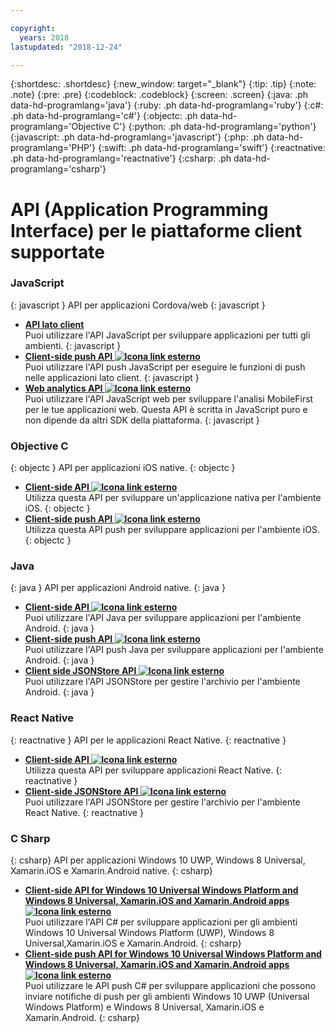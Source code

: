 ```yaml
---

copyright:
  years: 2018
lastupdated: "2018-12-24"

---
```


{:shortdesc: .shortdesc}
{:new_window: target="_blank"}
{:tip: .tip}
{:note: .note}
{:pre: .pre}
{:codeblock: .codeblock}
{:screen: .screen}
{:java: .ph data-hd-programlang='java'}
{:ruby: .ph data-hd-programlang='ruby'}
{:c#: .ph data-hd-programlang='c#'}
{:objectc: .ph data-hd-programlang='Objective C'}
{:python: .ph data-hd-programlang='python'}
{:javascript: .ph data-hd-programlang='javascript'}
{:php: .ph data-hd-programlang='PHP'}
{:swift: .ph data-hd-programlang='swift'}
{:reactnative: .ph data-hd-programlang='reactnative'}
{:csharp: .ph data-hd-programlang='csharp'}

# API (Application Programming Interface) per le piattaforme client supportate

### JavaScript
{: javascript }
API per applicazioni Cordova/web
{: javascript }
* **[API lato client](javascript_client_sdk_api.html)**  
    Puoi utilizzare l'API JavaScript per sviluppare applicazioni per tutti gli ambienti.
    {: javascript }
* **[Client-side push API ![Icona link esterno](../../icons/launch-glyph.svg "Icona link esterno")](http://mobilefirstplatform.ibmcloud.com/api-ref/push-hybrid-cordova-js-apidoc/html/refjavascript-mfp-push-hybrid/html/index.html)**  
    Puoi utilizzare l'API push JavaScript per eseguire le funzioni di push nelle applicazioni lato client.
    {: javascript }
* **[Web analytics API ![Icona link esterno](../../icons/launch-glyph.svg "Icona link esterno")](http://mobilefirstplatform.ibmcloud.com/api-ref/wl-web-analytics-client-js-apidoc/html/refjavascript-web-analytics-client/html/index.html)**  
    Puoi utilizzare l'API JavaScript web per sviluppare l'analisi MobileFirst per le tue applicazioni web. Questa API è scritta in JavaScript puro e non dipende da altri SDK della piattaforma.
    {: javascript }

### Objective C
{: objectc }
API per applicazioni iOS native.
{: objectc }
* **[Client-side API ![Icona link esterno](../../icons/launch-glyph.svg "Icona link esterno")](http://mobilefirstplatform.ibmcloud.com/api-ref/wl-ios-objc-apidoc/html/refobjc-worklight-ios/html/index.html)**   
    Utilizza questa API per sviluppare un'applicazione nativa per l'ambiente iOS.
    {: objectc }
* **[Client-side push API ![Icona link esterno](../../icons/launch-glyph.svg "Icona link esterno")](http://mobilefirstplatform.ibmcloud.com/api-ref/push-ios-n-objc-apidoc/html/refobjc-mfp-push-ios-native/html/index.html)**  
    Utilizza questa API push per sviluppare applicazioni per l'ambiente iOS.
    {: objectc }

### Java
{: java }
API per applicazioni Android native.
{: java }
* **[Client-side API ![Icona link esterno](../../icons/launch-glyph.svg "Icona link esterno")](http://mobilefirstplatform.ibmcloud.com/api-ref/wl-android-n-java-apidoc/html/refjava-worklight-android-native/html/index.html)**  
    Puoi utilizzare l'API Java per sviluppare applicazioni per l'ambiente Android.
    {: java }
* **[Client-side push API ![Icona link esterno](../../icons/launch-glyph.svg "Icona link esterno")](http://mobilefirstplatform.ibmcloud.com/api-ref/push-android-n-java-apidoc/html/refjava-mfp-push-android-native/html/index.html)**  
    Puoi utilizzare l'API push Java per sviluppare applicazioni per l'ambiente Android.
    {: java }
* **[Client side JSONStore API ![Icona link esterno](../../icons/launch-glyph.svg "Icona link esterno")](http://mobilefirstplatform.ibmcloud.com/api-ref/mfp-client-android-jsonstore-8/html/refjava-mfp-client-android-jsonstore/html/)**  
    Puoi utilizzare l'API JSONStore per gestire l'archivio per l'ambiente Android.
    {: java }

### React Native
{: reactnative }
API per le applicazioni React Native.
{: reactnative }

* **[Client-side API ![Icona link esterno](../../icons/launch-glyph.svg "Icona link esterno")](http://mobilefirstplatform.ibmcloud.com/api-ref/ibm-mobile-first-reactnative/html/refreactnative-mfp-apidoc/html/index.html)**   
    Utilizza questa API per sviluppare applicazioni React Native.
    {: reactnative }
* **[Client-side JSONStore API ![Icona link esterno](../../icons/launch-glyph.svg "Icona link esterno")](http://mobilefirstplatform.ibmcloud.com/api-ref/ibm-mobile-first-reactnative-jsonstore/html/refreactnative-jsonstore-mfp-apidoc/html/index.html)**   
    Puoi utilizzare l'API JSONStore per gestire l'archivio per l'ambiente React Native.
    {: reactnative }

### C Sharp
{: csharp}
API per applicazioni Windows 10 UWP, Windows 8 Universal, Xamarin.iOS e Xamarin.Android native.
{: csharp}
* **[Client-side API for Windows 10 Universal Windows Platform and Windows 8 Universal, Xamarin.iOS and Xamarin.Android apps ![Icona link esterno](../../icons/launch-glyph.svg "Icona link esterno")](http://public.dhe.ibm.com/software/products/en/MobileFirstPlatform/docs/v800/mfpf_csharp_win8_native_client_api.pdf)**  
    Puoi utilizzare l'API C# per sviluppare applicazioni per gli ambienti Windows 10 Universal Windows Platform (UWP), Windows 8 Universal,Xamarin.iOS e Xamarin.Android.
    {: csharp}
* **[Client-side push API for Windows 10 Universal Windows Platform and Windows 8 Universal, Xamarin.iOS and Xamarin.Android apps ![Icona link esterno](../../icons/launch-glyph.svg "Icona link esterno")](http://public.dhe.ibm.com/software/products/en/MobileFirstPlatform/docs/v800/mfpf_csharp_win8_native_client_push_api.pdf)**  
    Puoi utilizzare le API push C# per sviluppare applicazioni che possono inviare notifiche di push per gli ambienti Windows 10 UWP (Universal Windows Platform) e Windows 8 Universal, Xamarin.iOS e Xamarin.Android.
    {: csharp}
